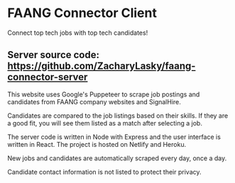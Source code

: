 # FAANG Connector Client
Connect top tech jobs with top tech candidates!

## Server source code: https://github.com/ZacharyLasky/faang-connector-server

This website uses Google's Puppeteer to scrape job postings and candidates from FAANG company websites and SignalHire.

Candidates are compared to the job listings based on their skills. If they are a good fit, you will see them listed as a match after selecting a job.

The server code is written in Node with Express and the user interface is written in React. The project is hosted on Netlify and Heroku.

New jobs and candidates are automatically scraped every day, once a day.

Candidate contact information is not listed to protect their privacy.
